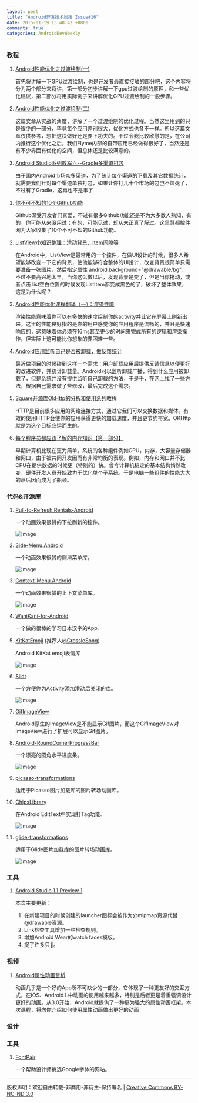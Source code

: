 ```yaml
---
layout: post
title: "Android开发技术周报 Issue#16"
date: 2015-01-19 13:48:42 +0800
comments: true
categories: AndroidDevWeekly
---
```

### 教程

1. [Android性能优化之过渡绘制(一)](http://www.androidperformance.com/android-performance-optimization-overdraw-1.html)
	
	首先将讲解一下GPU过渡绘制，也是开发者最直接接触的部分吧，这个内容将分为两个部分来将讲，第一部分初步讲解一下gpu过渡绘制的原理，和一些优化建议，第二部分将用实际例子来讲解优化GPU过渡绘制的一般步骤。

1. [Android性能优化之过渡绘制(二)](http://www.androidperformance.com/android-performance-optimization-overdraw-2.html)

	这篇文章从实战的角度，讲解了一个过渡绘制的优化过程。当然这里用到的只是很少的一部分，毕竟每个应用差别很大，优化方式也各不一样。所以这篇文章仅供参考，想把这块做好还是要下功夫的。不过令我比较欣慰的是，在公司内推行这个优化之后，我们Flyme内部的自带应用已经做得很好了，当然还是有不少界面有优化的空间，但总体还是比较满意的。

1. [Android Studio系列教程六--Gradle多渠道打包](http://stormzhang.com/devtools/2015/01/15/android-studio-tutorial6/)
	
	由于国内Android市场众多渠道，为了统计每个渠道的下载及其它数据统计，就需要我们针对每个渠道单独打包，如果让你打几十个市场的包岂不烦死了，不过有了Gradle，这再也不是事了

<!--more-->

1. [你不可不知的10个Github功能](http://www.kuqin.com/shuoit/20141118/343265.html)

	Github深受开发者们喜爱，不过有很多Github功能还是不为大多数人熟知，有的，你可能从来没用过；有的，可能见过，却从未正真了解过。这里慧都控件网为大家收集了10个不可不知的Github功能。

1. [ListView小知识整理：滑动背景、Item间隙等](http://www.imooc.com/wenda/detail/243880)

	在Android中，ListView是最常用的一个控件，在做UI设计的时候，很多人希望能够改变一下它的背景，使他能够符合整体的UI设计，改变背景很简单只需要准备一张图片，然后指定属性 android:background="@drawable/bg"，不过不要高兴地太早，当你这么做以后，发现背景是变了，但是当你拖动，或者点击 list空白位置的时候发现ListItem都变成黑色的了，破坏了整体效果，这是为什么呢？

1. [Android性能优化课程翻译（一）：渲染性能](http://lzyblog.com/2015/01/13/Android性能优化课程翻译（一）：渲染性能/)
	
	渲染性能意味着你可以有多快的速度绘制你的activity并让它在屏幕上刷新出来。这里的性能良好指的是你的用户感觉你的应用程序是流畅的，并且是快速响应的，这意味着你必须在16ms甚至更少的时间来完成所有的逻辑和渲染操作，但实际上这可能比你想象的要困难一些。

	
1. [Android应用监听自己是否被卸载，做反馈统计](http://lzyblog.com/2015/01/09/Android应用监听自己是否被卸载，做反馈统计/)
	
	最近做项目的时候碰到这样一个需求：用户卸载应用后提供反馈信息以便更好的改进软件，并统计卸载量。Android可以监听卸载广播，得到什么应用被卸载了，但是系统并没有提供监听自己卸载的方法，于是乎，在网上找了一些方法，根据自己需求做了些修改，最后完成这个需求。
	
1. [Square开源库OkHttp的分析和使用系列教程](http://lzyblog.com/tags/OkHttp/)

	HTTP是目前很多应用的网络连接方式，通过它我们可以交换数据和媒体。有效的使用HTTP会使你的应用获得更快的加载速度，并且更节约带宽。OKHttp就是为这个目标应运而生的。
	
1. [每个程序员都应该了解的内存知识【第一部分】](http://www.oschina.net/translate/what-every-programmer-should-know-about-memory-part1?print)
	
	早期计算机比现在更为简单。系统的各种组件例如CPU，内存，大容量存储器和网口，由于被共同开发因而有非常均衡的表现。例如，内存和网口并不比CPU在提供数据的时候更（特别的）快。曾今计算机稳定的基本结构悄然改变，硬件开发人员开始致力于优化单个子系统。于是电脑一些组件的性能大大的落后因而成为了瓶颈。

### 代码&开源库

1. [Pull-to-Refresh.Rentals-Android](https://github.com/Yalantis/Pull-to-Refresh.Rentals-Android)

	一个动画效果很赞的下拉刷新的控件。
	
	![image](https://camo.githubusercontent.com/d406ac5a03a2b1fa5cf41fadc8d2408cb8709bdc/68747470733a2f2f6431337961637572716a676172612e636c6f756466726f6e742e6e65742f75736572732f3132353035362f73637265656e73686f74732f313635303331372f7265616c6573746174652d70756c6c5f312d322d332e676966)

1. [Side-Menu.Android](https://github.com/Yalantis/Side-Menu.Android)

	一个动画效果很赞的侧滑菜单库。
	
	![image](https://camo.githubusercontent.com/cb6caa7a392d01d46bca9d9485c01fc173f55fac/68747470733a2f2f6431337961637572716a676172612e636c6f756466726f6e742e6e65742f75736572732f3132353035362f73637265656e73686f74732f313638393932322f6576656e74732d6d656e755f312d312d362e676966)

1. [Context-Menu.Android](https://github.com/Yalantis/Context-Menu.Android)

	一个动画效果很赞的上下文菜单库。
	
	![image](https://camo.githubusercontent.com/46c15734b552ce3afefa7efd1518909046b4677e/68747470733a2f2f6431337961637572716a676172612e636c6f756466726f6e742e6e65742f75736572732f3132353035362f73637265656e73686f74732f313738353237342f39396d696c65732d70726f66696c652d6c696768745f312d312d342e676966)

1. [WaniKani-for-Android](https://github.com/xiprox/WaniKani-for-Android)
	
	一个做的很棒的学习日本汉字的App.

1. [KitKatEmoji](https://github.com/crossle/KitKatEmoji) (推荐人[@CrossleSong](http://www.weibo.com/songxiaoming))

	Android KitKat emoji表情库
	
	![image](https://raw.githubusercontent.com/crossle/KitKatEmoji/master/KitKatEmoji-sample/preview.gif)

1. [Slidr](https://github.com/r0adkll/Slidr)
	
	一个方便你为Activity添加滑动后关闭的库。
	
	![image](https://raw.githubusercontent.com/r0adkll/Slidr/master/images/slidr_gif.gif)
	
1. [GifImageView](https://github.com/felipecsl/GifImageView)

	Android原生的ImageView是不能显示Gif图片，而这个GifImageView对ImageView进行了扩展可以显示Gif图片。

1. [Android-RoundCornerProgressBar](https://github.com/akexorcist/Android-RoundCornerProgressBar)

	一个漂亮的圆角水平进度条。

	![image](https://raw.githubusercontent.com/akexorcist/Android-RoundCornerProgressBar/master/image/header.jpg)
	
1. [picasso-transformations](https://github.com/TannerPerrien/picasso-transformations)
	
	适用于Picasso图片加载库的图片转场动画库。
	
1. [ChipsLibrary](https://github.com/AndroidDeveloperLB/ChipsLibrary)

	在Android EditText中实现打Tag功能.

	![image](https://camo.githubusercontent.com/304547454e09fa27bcc5dea41a8572d8d96ba219/68747470733a2f2f6c68332e676f6f676c6575736572636f6e74656e742e636f6d2f2d307469445852646a4539772f55454b53526455615336492f41414141414141416f71772f746874634b4d5753574b732f773339332d683638332d6e6f2f706e672e706e67)
	
1. [glide-transformations](https://github.com/wasabeef/glide-transformations)

	适用于Glide图片加载库的图片转场动画库。
	
	![image](https://raw.githubusercontent.com/wasabeef/glide-transformations/master/art/demo.gif)
	
### 工具	 	 

1. [Android Studio 1.1 Preview 1](http://www.androiddevtools.cn)

	本次主要更新：
	
	1. 在新建项目的时候创建的launcher图标会被作为@mipmap资源代替@drawable资源。
	2. Link检查工具增加一些检查规则。
	3. 增加Android Wear的watch faces模版。
	4. 捉了许多只🐛。


### 视频

1. [Android属性动画赏析](http://www.imooc.com/view/263?from=itblog)

	动画几乎是一个好的App所不可缺少的一部分，它体现了一种更友好的交互方式，在iOS、Android L中动画的使用越来越多，特别是后者更是着重强调设计更好的动画。从3.0开始，Android就提供了一种更为强大的属性动画框架。本次课程，将向你介绍如何使用属性动画做出更好的动画

### 设计

### 工具

1. [FontPair](http://fontpair.co)

	一个帮助设计师挑选Google字体的网站。
		
----
版权声明：欢迎自由转载-非商用-非衍生-保持署名 | [Creative Commons BY-NC-ND 3.0](http://creativecommons.org/licenses/by-nc-nd/3.0/deed.zh)